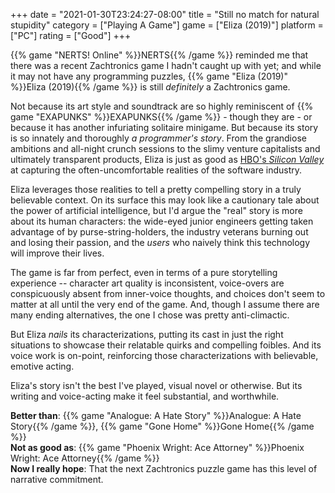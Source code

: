 +++
date = "2021-01-30T23:24:27-08:00"
title = "Still no match for natural stupidity"
category = ["Playing A Game"]
game = ["Eliza (2019)"]
platform = ["PC"]
rating = ["Good"]
+++

{{% game "NERTS! Online" %}}NERTS{{% /game %}} reminded me that there was a recent Zachtronics game I hadn't caught up with yet; and while it may not have any programming puzzles, {{% game "Eliza (2019)" %}}Eliza (2019){{% /game %}} is still <i>definitely</i> a Zachtronics game.

Not because its art style and soundtrack are so highly reminiscent of {{% game "EXAPUNKS" %}}EXAPUNKS{{% /game %}} - though they are - or because it has another infuriating solitaire minigame.  But because its story is so innately and thoroughly <i>a programmer's story</i>.  From the grandiose ambitions and all-night crunch sessions to the slimy venture capitalists and ultimately transparent products, Eliza is just as good as <a href="https://www.imdb.com/title/tt2575988/">HBO's <i>Silicon Valley</i></a> at capturing the often-uncomfortable realities of the software industry.

Eliza leverages those realities to tell a pretty compelling story in a truly believable context.  On its surface this may look like a cautionary tale about the power of artificial intelligence, but I'd argue the "real" story is more about its human characters: the wide-eyed junior engineers getting taken advantage of by purse-string-holders, the industry veterans burning out and losing their passion, and the <i>users</i> who naively think this technology will improve their lives.

The game is far from perfect, even in terms of a pure storytelling experience -- character art quality is inconsistent, voice-overs are conspicuously absent from inner-voice thoughts, and choices don't seem to matter at all until the very end of the game.  And, though I assume there are many ending alternatives, the one I chose was pretty anti-climactic.

But Eliza <i>nails</i> its characterizations, putting its cast in just the right situations to showcase their relatable quirks and compelling foibles.  And its voice work is on-point, reinforcing those characterizations with believable, emotive acting.

Eliza's story isn't the best I've played, visual novel or otherwise.  But its writing and voice-acting make it feel substantial, and worthwhile.

<b>Better than</b>: {{% game "Analogue: A Hate Story" %}}Analogue: A Hate Story{{% /game %}}, {{% game "Gone Home" %}}Gone Home{{% /game %}}  
<b>Not as good as</b>: {{% game "Phoenix Wright: Ace Attorney" %}}Phoenix Wright: Ace Attorney{{% /game %}}  
<b>Now I really hope</b>: That the next Zachtronics puzzle game has this level of narrative commitment.
